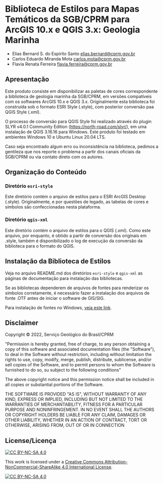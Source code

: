 # Biblioteca de Estilos para Mapas Temáticos da SGB/CPRM para ArcGIS 10.x e QGIS 3.x: Geologia Marinha

- Elias Bernard S. do Espirito Santo <elias.bernard@cprm.gov.br>
- Carlos Eduardo Miranda Mota <carlos.mota@cprm.gov.br>
- Flavia Renata Ferreira <flavia.ferreira@cprm.gov.br>

## Apresentação

Este produto consiste em disponibilizar as paletas de cores correspondente a biblioteca de geologia marinha da SGB/CPRM, em versões compatíveis com os softwares ArcGIS 10.x e QGIS 3.x. Originalmente esta biblioteca foi construída sob o formato ESRI Style (.style), com posterior conversão paa QGIS Style (.xml). 

O processo de conversão para QGIS Style foi realizado através do plugin SLYR v4.0.1 Community Edition (https://north-road.com/slyr/), em uma instalação de QGIS 3.16.16 para Windows. Este produto foi testado em ambientes Windows 10 e Ubuntu Linux 20.04 LTS.

Caso seja encontrado algum erro ou inconsistência na biblioteca, pedimos a gentileza que nos reporte o problema a partir dos canais oficiais da SGB/CPRM ou via contato direto com os autores.

## Organização do Conteúdo

### Diretório `esri-style`

Este diretório contém o arquivo de estilos para o ESRI ArcGIS Desktop (.style). Originalmente, e por questões de legado, as tabelas de cores e símbolos são confeccionadas nesta plataforma.

### Diretório `qgis-xml`

Este diretório contém o arquivo de estilos para o QGIS (.xml). Como este arquivo, por enquanto, é obtido a partir de conversão dos originais em .style, também é disponibilizado o log de execução da conversão da biblioteca para o formato do QGIS.

## Instalação da Biblioteca de Estilos

Veja no arquivo README.md dos diretórios `esri-style` e `qgis-xml` as páginas de documentação para instalação das bibliotecas.

Se as bibliotecas dependerem de arquivos de fontes para renderizar os símbolos corretamente, é necessário fazer a instalação dos arquivos de fonte .OTF antes de iniciar o software de GIS/SIG.

Para instalação de fontes no Windows, [veja este link](https://support.microsoft.com/pt-br/office/adicionar-uma-fonte-b7c5f17c-4426-4b53-967f-455339c564c1).

## Disclaimer

Copyright © 2022, Serviço Geológico do Brasil/CPRM

"Permission is hereby granted, free of charge, to any person obtaining
a copy of this software and associated documentation files (the
"Software"), to deal in the Software without restriction, including
without limitation the rights to use, copy, modify, merge, publish,
distribute, sublicense, and/or sell copies of the Software, and to
permit persons to whom the Software is furnished to do so, su
subject to the following conditions"

The above copyright notice and this permission notice shall be
included in all copies or substantial portions of the Software.

THE SOFTWARE IS PROVIDED "AS IS", WITHOUT WARRANTY OF ANY KIND,
EXPRESS OR IMPLIED, INCLUDING BUT NOT LIMITED TO THE WARRANTIES OF
MERCHANTABILITY, FITNESS FOR A PARTICULAR PURPOSE AND
NONINFRINGEMENT. IN NO EVENT SHALL THE AUTHORS OR COPYRIGHT HOLDERS BE
LIABLE FOR ANY CLAIM, DAMAGES OR OTHER LIABILITY, WHETHER IN AN ACTION
OF CONTRACT, TORT OR OTHERWISE, ARISING FROM, OUT OF OR IN CONNECTION

## License/Licença

[![CC BY-NC-SA 4.0][cc-by-nc-sa-shield]][cc-by-nc-sa]

This work is licensed under a
[Creative Commons Attribution-NonCommercial-ShareAlike 4.0 International License][cc-by-nc-sa].

[![CC BY-NC-SA 4.0][cc-by-nc-sa-image]][cc-by-nc-sa]

[cc-by-nc-sa]: http://creativecommons.org/licenses/by-nc-sa/4.0/
[cc-by-nc-sa-image]: https://licensebuttons.net/l/by-nc-sa/4.0/88x31.png
[cc-by-nc-sa-shield]: https://img.shields.io/badge/License-CC%20BY--NC--SA%204.0-lightgrey.svg